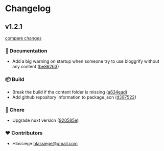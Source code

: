 # Changelog


## v1.2.1

[compare changes](https://github.com/hlassiege/bloggrify/compare/1.0.0...v1.2.1)

### 📖 Documentation

- Add a big warning on startup when someone try to use bloggrify without any content ([be86263](https://github.com/hlassiege/bloggrify/commit/be86263))

### 📦 Build

- Break the build if the content folder is missing ([a634ead](https://github.com/hlassiege/bloggrify/commit/a634ead))
- Add github repository information to package.json ([d397522](https://github.com/hlassiege/bloggrify/commit/d397522))

### 🏡 Chore

- Upgrade nuxt version ([920585e](https://github.com/hlassiege/bloggrify/commit/920585e))

### ❤️ Contributors

- Hlassiege <hlassiege@gmail.com>

